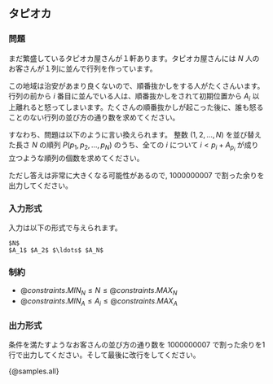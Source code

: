 ## タピオカ

### 問題
まだ繁盛しているタピオカ屋さんが１軒あります。タピオカ屋さんには $N$ 人のお客さんが１列に並んで行列を作っています。

この地域は治安があまり良くないので、順番抜かしをする人がたくさんいます。行列の前から $i$ 番目に並んでいる人は、順番抜かしをされて初期位置から $A_i$ 以上離れると怒ってしまいます。たくさんの順番抜かしが起こった後に、誰も怒ることのない行列の並び方の通り数を求めてください。

すなわち、問題は以下のように言い換えられます。
整数 $(1, 2, \ldots, N)$ を並び替えた長さ $N$ の順列 $P(p_1, p_2, \ldots, p_N)$ のうち、全ての $i$ について $i \lt p_i + A_{p_i}$ が成り立つような順列の個数を求めてください。

ただし答えは非常に大きくなる可能性があるので, $1000000007$ で割った余りを出力してください。


### 入力形式
入力は以下の形式で与えられます。

```
$N$
$A_1$ $A_2$ $\ldots$ $A_N$
```

### 制約

- ${@constraints.MIN_N} \leq N \leq {@constraints.MAX_N}$
- ${@constraints.MIN_A} \leq A_i \leq {@constraints.MAX_A}$

### 出力形式

条件を満たすようなお客さんの並び方の通り数を $1000000007$ で割った余りを1行で出力してください。そして最後に改行をしてください。
 
{@samples.all}
